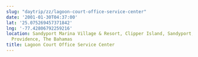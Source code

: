 ```yaml
---
slug: "daytrip/zz/lagoon-court-office-service-center"
date: '2001-01-30T04:37:00'
lat: '25.075269457371842'
lng: '-77.42806792259216'
location: Sandyport Marina Village & Resort, Clipper Island, Sandyport, Nassau, New
  Providence, The Bahamas
title: Lagoon Court Office Service Center
---
```



